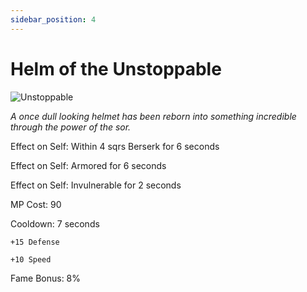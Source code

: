 ```yaml
---
sidebar_position: 4
---
```


# Helm of the Unstoppable

![Unstoppable](https://vwiki.valorserver.com/api/item/picture/helm%20of%20the%20unstoppable)

<i>A once dull looking helmet has been reborn into something incredible through the power of the sor.</i>

Effect on Self: Within 4 sqrs Berserk for 6 seconds

Effect on Self: Armored for 6 seconds

Effect on Self: Invulnerable for 2 seconds

MP Cost: 90

Cooldown: 7 seconds

    +15 Defense
    
    +10 Speed

Fame Bonus: 8%
